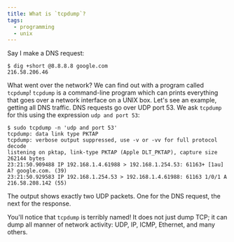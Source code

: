 ```yaml
---
title: What is `tcpdump`?
tags:
  - programming
  - unix
---
```


Say I make a DNS request:

```
$ dig +short @8.8.8.8 google.com
216.58.206.46
```

What went over the network?
We can find out with a program called `tcpdump`!
`tcpdump` is a command-line program
which can prints everything that goes over a network interface on a UNIX box.
Let's see an example, getting all DNS traffic.
DNS requests go over UDP port 53.
We ask `tcpdump` for this using the expression `udp and port 53`:

```
$ sudo tcpdump -n 'udp and port 53'
tcpdump: data link type PKTAP
tcpdump: verbose output suppressed, use -v or -vv for full protocol decode
listening on pktap, link-type PKTAP (Apple DLT_PKTAP), capture size 262144 bytes
23:21:50.909488 IP 192.168.1.4.61988 > 192.168.1.254.53: 61163+ [1au] A? google.com. (39)
23:21:50.929583 IP 192.168.1.254.53 > 192.168.1.4.61988: 61163 1/0/1 A 216.58.208.142 (55)
```

The output shows exactly two UDP packets.
One for the DNS request,
the next for the response.

You'll notice that `tcpdump` is terribly named!
It does not just dump TCP; it can dump all manner of network activity:
UDP, IP, ICMP, Ethernet, and many others.
